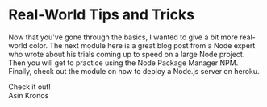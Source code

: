 # Real-World Tips and Tricks

Now that you've gone through the basics, I wanted to give a bit more real-world color. The next module here is a great blog post from a Node expert who wrote about his trials coming up to speed on a large Node project. Then you will get to practice using the Node Package Manager NPM. Finally, check out the module on how to deploy a Node.js server on heroku.

Check it out!  
Asin Kronos
